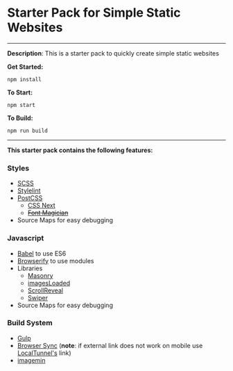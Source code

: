 # Starter Pack for Simple Static Websites

---



**Description**: This is a starter pack to quickly create simple static websites

 

**Get Started:** 

`npm install`

**To Start:**

`npm start`

**To Build:**

`npm run build`



---



**This starter pack contains the following features:**

### Styles

* [SCSS](https://sass-lang.com/)
* [Stylelint](https://github.com/stylelint/stylelint)
* [PostCSS](https://postcss.org/)
  * [CSS Next](http://cssnext.io/)
  * ~~[Font Magician](https://github.com/jonathantneal/postcss-font-magician)~~
* Source Maps for easy debugging



### Javascript

* [Babel](https://babeljs.io/) to use ES6
* [Browserify](http://browserify.org/) to use modules
* Libraries
  * [Masonry](https://masonry.desandro.com/)
  * [imagesLoaded](https://imagesloaded.desandro.com/)
  * [ScrollReveal](https://scrollrevealjs.org/)
  * [Swiper](http://idangero.us/swiper/)
* Source Maps for easy debugging



### Build System

* [Gulp](https://gulpjs.com/)
* [Browser Sync](https://www.browsersync.io/) (**note**: if external link does not work on mobile use [LocalTunnel's](https://localtunnel.github.io/www/) link)
* [imagemin](https://github.com/imagemin/imagemin)
